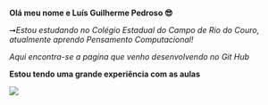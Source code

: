 **Olá meu nome e Luís Guilherme Pedroso &#128526;**

&#10142;*Estou estudando no Colégio Estadual do Campo de Rio do Couro, atualmente aprendo Pensamento Computacional!*

*Aqui encontra-se a pagína que venho desenvolvendo no Git Hub*

**Estou tendo uma grande experiência com as aulas**



![](https://cdn-icons-png.flaticon.com/512/25/25231.png)

